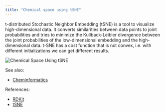 ```yaml
---
title: "Chemical space using tSNE"
---
```


t-distributed Stochastic Neighbor Embedding (tSNE) is a tool to visualize high-dimensional data. It converts
similarities between data points to joint probabilities and tries to minimize the Kullback-Leibler divergence between
the joint probabilities of the low-dimensional embedding and the high-dimensional data. t-SNE has a cost function that
is not convex, i.e. with different initializations we can get different results.

![Chemical Space Using tSNE](../../../uploads/chem/tsne.png "Chemical Space Using tSNE")

See also:

* [Cheminformatics](../chem.md)

References:

* [RDKit](https://www.rdkit.org)
* [tSNE](https://scikit-learn.org/stable/modules/generated/sklearn.manifold.TSNE.html)
